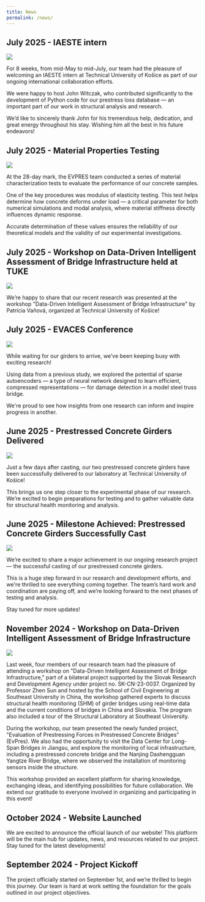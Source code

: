 ```yaml
---
title: News
permalink: /news/
---
```

## July 2025 - IAESTE intern
 <img src="/images/John.jpg"/>
 
For 8 weeks, from mid-May to mid-July, our team had the pleasure of welcoming an IAESTE intern at Technical University of Košice as part of our ongoing international collaboration efforts.

We were happy to host John Witczak, who contributed significantly to the development of Python code for our prestress loss database — an important part of our work in structural analysis and research.

We’d like to sincerely thank John for his tremendous help, dedication, and great energy throughout his stay. Wishing him all the best in his future endeavors!

## July 2025 - Material Properties Testing
 <img src="/images/material.jpg"/>

At the 28-day mark, the EVPRES team conducted a series of material characterization tests to evaluate the performance of our concrete samples.

One of the key procedures was modulus of elasticity testing. This test helps determine how concrete deforms under load — a critical parameter for both numerical simulations and modal analysis, where material stiffness directly influences dynamic response.

Accurate determination of these values ensures the reliability of our theoretical models and the validity of our experimental investigations.

## July 2025 - Workshop on Data-Driven Intelligent Assessment of Bridge Infrastructure held at TUKE
 <img src="/images/workshop_SK.jpg"/>

We’re happy to share that our recent research was presented at the workshop "Data-Driven Intelligent Assessment of Bridge Infrastructure" by Patrícia Vaňová, organized at Technical University of Košice!

## July 2025 - EVACES Conference
 <img src="/images/EVACES.jpg"/>

While waiting for our girders to arrive, we’ve been keeping busy with exciting research! 

Using data from a previous study, we explored the potential of sparse autoencoders — a type of neural network designed to learn efficient, compressed representations — for damage detection in a model steel truss bridge.

We're proud to see how insights from one research can inform and inspire progress in another.

## June 2025 - Prestressed Concrete Girders Delivered
 <img src="/images/delivery.jpg"/>

Just a few days after casting, our two prestressed concrete girders have been successfully delivered to our laboratory at Technical University of Košice!

This brings us one step closer to the experimental phase of our research. We’re excited to begin preparations for testing and to gather valuable data for structural health monitoring and analysis.

## June 2025 - Milestone Achieved: Prestressed Concrete Girders Successfully Cast
 <img src="/images/prefa.jpg"/>

We’re excited to share a major achievement in our ongoing research project — the successful casting of our prestressed concrete girders.

This is a huge step forward in our research and development efforts, and we're thrilled to see everything coming together. The team’s hard work and coordination are paying off, and we’re looking forward to the next phases of testing and analysis. 

Stay tuned for more updates!

## November 2024 - Workshop on Data-Driven Intelligent Assessment of Bridge Infrastructure
 <img src="/images/china.jpg"/>

Last week, four members of our research team had the pleasure of attending a workshop on "Data-Driven Intelligent Assessment of Bridge Infrastructure," part of a bilateral project supported by the Slovak Research and Development Agency under project no. SK-CN-23-0037. Organized by Professor Zhen Sun and hosted by the School of Civil Engineering at Southeast University in China, the workshop gathered experts to discuss structural health monitoring (SHM) of girder bridges using real-time data and the current conditions of bridges in China and Slovakia. The program also included a tour of the Structural Laboratory at Southeast University.

During the workshop, our team presented the newly funded project, "Evaluation of Prestressing Forces in Prestressed Concrete Bridges" (EvPres). We also had the opportunity to visit the Data Center for Long-Span Bridges in Jiangsu, and explore the monitoring of local infrastructure, including a prestressed concrete bridge and the Nanjing Dashengguan Yangtze River Bridge, where we observed the installation of monitoring sensors inside the structure.

This workshop provided an excellent platform for sharing knowledge, exchanging ideas, and identifying possibilities for future collaboration. We extend our gratitude to everyone involved in organizing and participating in this event!

## October 2024 - Website Launched

We are excited to announce the official launch of our website! This platform will be the main hub for updates, news, and resources related to our project. Stay tuned for the latest developments!

## September 2024 - Project Kickoff

The project officially started on September 1st, and we’re thrilled to begin this journey. Our team is hard at work setting the foundation for the goals outlined in our project objectives.